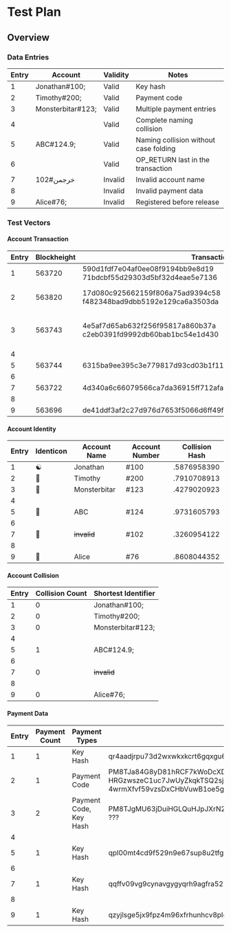 # Test Plan

## Overview

### Data Entries

Entry | Account | Validity | Notes
--- | --- | --- | ---
1 | Jonathan#100; | Valid | Key hash
2 | Timothy#200; | Valid | Payment code
3 | Monsterbitar#123; | Valid | Multiple payment entries
4 |  | Valid | Complete naming collision
5 | ABC#124.9; | Valid | Naming collision without case folding
6 |  | Valid | OP_RETURN last in the transaction
7 | خرجمن#102 | Invalid | Invalid account name
8 |  | Invalid | Invalid payment data
9 | Alice#76; | Invalid | Registered before release

### Test Vectors

#### Account Transaction

Entry | Blockheight | Transaction ID | Registration HEX
--- | --- | --- | ---
1 | 563720 | 590d1fdf7e04af0ee08f9194bb9e8d19<br/>71bdcbf55d29303d5bf32d4eae5e7136 | 6a 04 01010101 08 4a6f6e617468616e 15 01 <br/> ebdeb6430f3d16a9c6758d6c0d7a400c8e6bbee4
2 | 563820 | 17d080c925662159f806a75ad9394c58<br/>f482348bad9dbb5192e129ca6a3503da | 6a 04 01010101 07 54696d6f746879 4c 51 03 <br/> 01000345765a84a03c288708eb35e53e4cecfd0f113db8968235a4c3887f97dbceada0e20064dab0<br/>909bcad5ecd7388cddf3ae0cc57fa57135418230974002f9504d1e00000000000000000000000000
3 | 563743 | 4e5af7d65ab632f256f95817a860b37a<br/>c2eb0391fd9992db60bab1bc54e1d430 | 6a 04 01010101 0c 4d6f6e737465726269746172 4c 51 03 <br /> 010003c70482cfa903349d641659cf407e9421d0569788bec2154910a6a5914e6c89b0992a77fedb<br/>78855f9c6c22ca070904577f7cab40910e63cf9cc18492e73071a600000000000000000000000000 <br/> 15 01 8d4e356539eaac7d84b1216030bd9f12424bbb72
4 |
5 | 563744 | 6315ba9ee395c3e779817d93cd03b1f11ffdf603f8cf8b518efec43b537c9a16 | 6a04010101010341424315017ef7ed75c34a9a28b32e75e87027e2969445539d
6 |
7 | 563722 | 4d340a6c66079566ca7da36915ff712afa49237cf6548ee700afb53fdca4e6f2 | 6a04010101010ad8aed8b1d8acd985d986150112963cac417049f588220801dcbd4247da284018
8 |
9 | 563696 | de41ddf3af2c27d976d7653f5066d6ff49f680e29b2557e63e0b79691c5847f3 | 6a040101010105416c6963651501892fc119a48c548455d974648efc9df0c387e8e2

#### Account Identity

Entry | Identicon | Account Name | Account Number | Collision Hash
--- | --- | --- | --- | ---
1 | ☯ | Jonathan | #100 | .5876958390
2 | 🚀 | Timothy | #200 | .7910708913
3 | 🐒 | Monsterbitar | #123 | .4279020923
4 |
5 | 🌻 | ABC | #124 | .9731605793
6 |
7 | 🐪 | ~~invalid~~ | #102 | .3260954122 
8 |
9 | 🔔 | Alice | #76 | .8608044352

#### Account Collision

Entry | Collision Count | Shortest Identifier
--- | --- | ---
1 | 0 | Jonathan#100;
2 | 0 | Timothy#200;
3 | 0 | Monsterbitar#123;
4 |
5 | 1 | ABC#124.9;
6 |
7 | 0 | ~~invalid~~
8 |
9 | 0 | Alice#76;

#### Payment Data

Entry | Payment Count | Payment Types | Payment Data
--- | --- | --- | ---
1 | 1 | Key Hash | qr4aadjrpu73d2wxwkxkcrt6gqxgu6a7usxfm96fst
2 | 1 | Payment Code | PM8TJa84G8yD81hRCF7kWoDcXDEgSdYNXWWe26<br/>HRGzwszeC1uc7JwUyZkqkTSQ2sjRXPEqVAST9aN<br/>4wrmXfvf59vzsDxCHbVuwB1oe5gKnR2nfkVvhcc
3 | 2 | Payment Code,<br/>Key Hash | PM8TJgMU63jDuiHGLQuHJpJXrN2yVzjwbKjD1z8NtoJNvvuC2KvAAxenbivG6yfyJKEXdbk53X3J6XjF5bfccpfy4cjT4zhqf1EZAxDxQ8pQHS5LGHDy, ???
4 |
5 | 1 | Key Hash | qpl00mt4cd9f529n9e67sup8u2tfg32nn5js4thu4r
6 |
7 | 1 | Key Hash | qqffv09vg9cynavgygyqrh9agfra52zqrqvhuq6etv
8 |
9 | 1 | Key Hash | qzyjlsge5jx9fpz4m96xfrhunhcv8plgugzqa368r2

